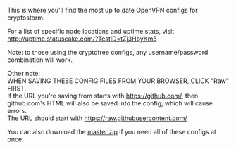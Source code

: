 This is where you'll find the most up to date OpenVPN configs for cryptostorm.

For a list of specific node locations and uptime stats, visit http://uptime.statuscake.com/?TestID=tZj3HbyKm5

Note: to those using the cryptofree configs, any username/password combination will work.

Other note:<br>
WHEN SAVING THESE CONFIG FILES FROM YOUR BROWSER, CLICK "Raw" FIRST.<br>
If the URL you're saving from starts with https://github.com/, then github.com's HTML will also be saved into the config, which will cause errors.<br>
The URL should start with https://raw.githubusercontent.com/

You can also download the [master.zip](https://github.com/cryptostorm/cryptostorm_client_configuration_files/archive/master.zip) if you need all of these configs at once.

